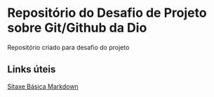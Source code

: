 # Repositório do Desafio de Projeto sobre Git/Github da Dio 
Repositório criado para desafio do projeto


## Links úteis
[Sitaxe Básica Markdown](https://www.markdownguide.org/basic-syntax/)
